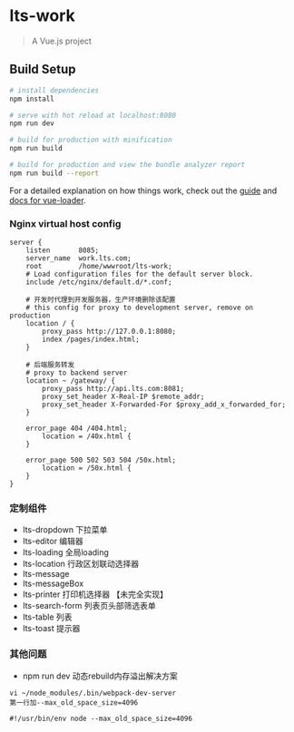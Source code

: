 # lts-work

> A Vue.js project

## Build Setup

``` bash
# install dependencies
npm install

# serve with hot reload at localhost:8080
npm run dev

# build for production with minification
npm run build

# build for production and view the bundle analyzer report
npm run build --report
```

For a detailed explanation on how things work, check out the [guide](http://vuejs-templates.github.io/webpack/) and [docs for vue-loader](http://vuejs.github.io/vue-loader).


### Nginx virtual host config
```
server {
    listen       8085;
    server_name  work.lts.com;
    root         /home/wwwroot/lts-work;
    # Load configuration files for the default server block.
    include /etc/nginx/default.d/*.conf;

    # 开发时代理到开发服务器，生产环境删除该配置
    # this config for proxy to development server, remove on production
    location / {
        proxy_pass http://127.0.0.1:8080;
        index /pages/index.html;
    }

    # 后端服务转发
    # proxy to backend server
    location ~ /gateway/ {
        proxy_pass http://api.lts.com:8081;
        proxy_set_header X-Real-IP $remote_addr;
        proxy_set_header X-Forwarded-For $proxy_add_x_forwarded_for;
    }

    error_page 404 /404.html;
        location = /40x.html {
    }

    error_page 500 502 503 504 /50x.html;
        location = /50x.html {
    }
}
```

### 定制组件
- lts-dropdown 下拉菜单
- lts-editor 编辑器
- lts-loading 全局loading
- lts-location 行政区划联动选择器
- lts-message
- lts-messageBox
- lts-printer 打印机选择器 【未完全实现】
- lts-search-form 列表页头部筛选表单
- lts-table 列表
- lts-toast 提示器

### 其他问题
- npm run dev 动态rebuild内存溢出解决方案

```
vi ~/node_modules/.bin/webpack-dev-server
第一行加--max_old_space_size=4096

#!/usr/bin/env node --max_old_space_size=4096

```
